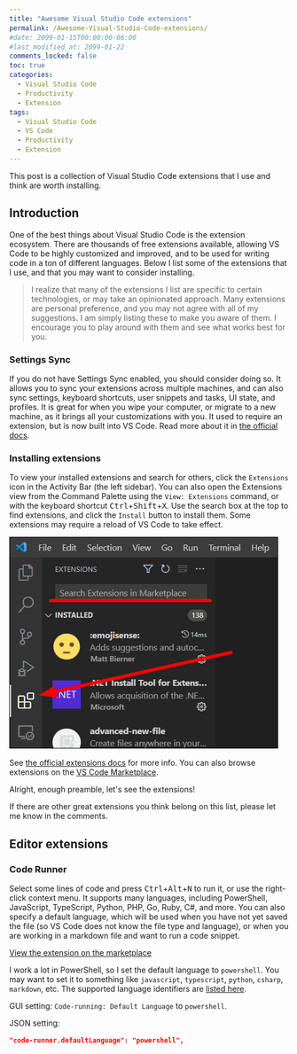 ```yaml
---
title: "Awesome Visual Studio Code extensions"
permalink: /Awesome-Visual-Studio-Code-extensions/
#date: 2099-01-15T00:00:00-06:00
#last_modified_at: 2099-01-22
comments_locked: false
toc: true
categories:
  - Visual Studio Code
  - Productivity
  - Extension
tags:
  - Visual Studio Code
  - VS Code
  - Productivity
  - Extension
---
```


This post is a collection of Visual Studio Code extensions that I use and think are worth installing.

## Introduction

One of the best things about Visual Studio Code is the extension ecosystem.
There are thousands of free extensions available, allowing VS Code to be highly customized and improved, and to be used for writing code in a ton of different languages.
Below I list some of the extensions that I use, and that you may want to consider installing.

> I realize that many of the extensions I list are specific to certain technologies, or may take an opinionated approach.
> Many extensions are personal preference, and you may not agree with all of my suggestions.
> I am simply listing these to make you aware of them.
> I encourage you to play around with them and see what works best for you.

### Settings Sync

If you do not have Settings Sync enabled, you should consider doing so.
It allows you to sync your extensions across multiple machines, and can also sync settings, keyboard shortcuts, user snippets and tasks, UI state, and profiles.
It is great for when you wipe your computer, or migrate to a new machine, as it brings all your customizations with you.
It used to require an extension, but is now built into VS Code.
Read more about it in [the official docs](https://code.visualstudio.com/docs/editor/settings-sync).

### Installing extensions

To view your installed extensions and search for others, click the `Extensions` icon in the Activity Bar (the left sidebar).
You can also open the Extensions view from the Command Palette using the `View: Extensions` command, or with the keyboard shortcut <kbd>Ctrl</kbd>+<kbd>Shift</kbd>+<kbd>X</kbd>.
Use the search box at the top to find extensions, and click the `Install` button to install them.
Some extensions may require a reload of VS Code to take effect.

![Extensions view and search box](/assets/Posts/2023-03-18-Awesome-Visual-Studio-Code-extensions/extensions-activity-bar-view.png)

See [the official extensions docs](https://code.visualstudio.com/docs/editor/extension-marketplace) for more info.
You can also browse extensions on the [VS Code Marketplace](https://marketplace.visualstudio.com/VSCode).

Alright, enough preamble, let's see the extensions!

If there are other great extensions you think belong on this list, please let me know in the comments.

<!-- Related: You may also be interested in this post about [Visual Studio Code extensions to install](/Visual-Studio-Code-extensions-to-install/). -->

## Editor extensions

### Code Runner

Select some lines of code and press <kbd>Ctrl</kbd>+<kbd>Alt</kbd>+<kbd>N</kbd> to run it, or use the right-click context menu.
It supports many languages, including PowerShell, JavaScript, TypeScript, Python, PHP, Go, Ruby, C#, and more.
You can also specify a default language, which will be used when you have not yet saved the file (so VS Code does not know the file type and language), or when you are working in a markdown file and want to run a code snippet.

[View the extension on the marketplace](https://marketplace.visualstudio.com/items?itemName=formulahendry.code-runner)

I work a lot in PowerShell, so I set the default language to `powershell`.
You may want to set it to something like `javascript`, `typescript`, `python`, `csharp`, `markdown`, etc.
The supported language identifiers are [listed here](https://code.visualstudio.com/docs/languages/identifiers#_known-language-identifiers).

GUI setting: `Code-running: Default Language` to `powershell`.

JSON setting:

```json
"code-runner.defaultLanguage": "powershell",
```
